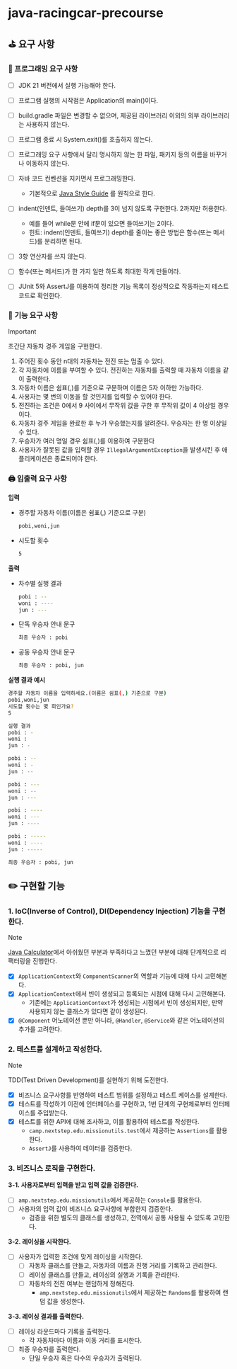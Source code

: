 # java-racingcar-precourse

## ⛳️ 요구 사항

### 🎯 프로그래밍 요구 사항

- [ ] JDK 21 버전에서 실행 가능해야 한다.
- [ ] 프로그램 실행의 시작점은 Application의 main()이다.
- [ ] build.gradle 파일은 변경할 수 없으며, 제공된 라이브러리 이외의 외부 라이브러리는 사용하지 않는다.
- [ ] 프로그램 종료 시 System.exit()를 호출하지 않는다.
- [ ] 프로그래밍 요구 사항에서 달리 명시하지 않는 한 파일, 패키지 등의 이름을 바꾸거나 이동하지 않는다.
- [ ] 자바 코드 컨벤션을 지키면서 프로그래밍한다.
  - 기본적으로 [Java Style Guide](https://github.com/woowacourse/woowacourse-docs/blob/main/styleguide/java)
    를 원칙으로 한다.

- [ ] indent(인덴트, 들여쓰기) depth를 3이 넘지 않도록 구현한다. 2까지만 허용한다.
  - 예를 들어 while문 안에 if문이 있으면 들여쓰기는 2이다.
  - 힌트: indent(인덴트, 들여쓰기) depth를 줄이는 좋은 방법은 함수(또는 메서드)를 분리하면 된다.
- [ ] 3항 연산자를 쓰지 않는다.
- [ ] 함수(또는 메서드)가 한 가지 일만 하도록 최대한 작게 만들어라.
- [ ] JUnit 5와 AssertJ를 이용하여 정리한 기능 목록이 정상적으로 작동하는지 테스트 코드로 확인한다.

### 🚀 기능 요구 사항

> [!IMPORTANT]
> 
> 초간단 자동차 경주 게임을 구현한다.

1. 주어진 횟수 동안 n대의 자동차는 전진 또는 멈출 수 있다.
2. 각 자동차에 이름을 부여할 수 있다. 전진하는 자동차를 출력할 때 자동차 이름을 같이 출력한다.
3. 자동차 이름은 쉼표(,)를 기준으로 구분하며 이름은 5자 이하만 가능하다.
4. 사용자는 몇 번의 이동을 할 것인지를 입력할 수 있어야 한다.
5. 전진하는 조건은 0에서 9 사이에서 무작위 값을 구한 후 무작위 값이 4 이상일 경우이다.
6. 자동차 경주 게임을 완료한 후 누가 우승했는지를 알려준다. 우승자는 한 명 이상일 수 있다.
7. 우승자가 여러 명일 경우 쉼표(,)를 이용하여 구분한다
8. 사용자가 잘못된 값을 입력할 경우 `IllegalArgumentException`을 발생시킨 후 애플리케이션은 종료되어야 한다.

### 🖨️ 입출력 요구 사항

**입력**

- 경주할 자동차 이름(이름은 쉼표(,) 기준으로 구분)

  ```bash
  pobi,woni,jun
  ```

- 시도할 횟수

  ```bash
  5
  ```

**출력**

- 차수별 실행 결과

  ```bash
  pobi : --
  woni : ----
  jun : ---
  ```

- 단독 우승자 안내 문구

  ```bash
  최종 우승자 : pobi
  ```

- 공동 우승자 안내 문구

  ```bash
  최종 우승자 : pobi, jun
  ```

**실행 결과 예시**

```bash
경주할 자동차 이름을 입력하세요.(이름은 쉼표(,) 기준으로 구분)
pobi,woni,jun
시도할 횟수는 몇 회인가요?
5

실행 결과
pobi : -
woni :
jun : -

pobi : --
woni : -
jun : --

pobi : ---
woni : --
jun : ---

pobi : ----
woni : ---
jun : ----

pobi : -----
woni : ----
jun : -----

최종 우승자 : pobi, jun
```

## ✏️ 구현할 기능

### 1. IoC(Inverse of Control), DI(Dependency Injection) 기능을 구현한다.

> [!NOTE]
> 
> [Java Calculator](https://github.com/himitery/java-calculator-7/tree/himitery)에서 아쉬웠던 부분과 부족하다고 느꼈던 부분에 대해 단계적으로 리팩터링을 진행한다.

- [x] `ApplicationContext`와 `ComponentScanner`의 역할과 기능에 대해 다시 고민해본다.
- [x] `ApplicationContext`에서 빈이 생성되고 등록되는 시점에 대해 다시 고민해본다.
  - 기존에는 `ApplicationContext`가 생성되는 시점에서 빈이 생성되지만, 만약 사용되지 않는 클래스가 있다면 같이 생성된다.
- [x] `@Component` 어노테이션 뿐만 아니라, `@Handler`, `@Service`와 같은 어노테이션의 추가를 고려한다.

### 2. 테스트를 설계하고 작성한다.

> [!NOTE]
> 
> TDD(Test Driven Development)를 실현하기 위해 도전한다.

- [x] 비즈니스 요구사항를 반영하여 테스트 범위를 설정하고 테스트 케이스를 설계한다.
- [x] 테스트를 작성하기 이전에 인터페이스를 구현하고, 1번 단계의 구현체로부터 인터페이스를 주입받는다.
- [x] 테스트를 위한 API에 대해 조사하고, 이를 활용하여 테스트를 작성한다.
  - `camp.nextstep.edu.missionutils.test`에서 제공하는 `Assertions`를 활용한다.
  - `AssertJ`를 사용하여 데이터를 검증한다.

### 3. 비즈니스 로직을 구현한다.

**3-1. 사용자로부터 입력을 받고 입력 값을 검증한다.**

- [ ] `amp.nextstep.edu.missionutils`에서 제공하는 `Console`를 활용한다.
- [ ] 사용자의 입력 값이 비즈니스 요구사항에 부합한지 검증한다.
  - 검증을 위한 별도의 클래스를 생성하고, 전역에서 공통 사용될 수 있도록 고민한다.

**3-2. 레이싱을 시작한다.**

- [ ] 사용자가 입력한 조건에 맞게 레이싱을 시작한다.
  - [ ] 자동차 클래스를 만들고, 자동차의 이름과 진행 거리를 기록하고 관리한다.
  - [ ] 레이싱 클래스를 만들고, 레이싱의 실행과 기록을 관리한다.
  - [ ] 자동차의 전진 여부는 랜덤하게 정해진다.
    - `amp.nextstep.edu.missionutils`에서 제공하는 `Randoms`를 활용하여 랜덤 값을 생성한다.

**3-3. 레이싱 결과를 출력한다.**

- [ ] 레이싱 라운드마다 기록을 출력한다.
  - 각 자동차마다 이름과 이동 거리를 표시한다.
- [ ] 최종 우승자를 출력한다.
  - 단일 우승자 혹은 다수의 우승자가 출력된다. 

